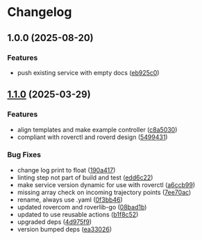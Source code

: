 # Changelog

## 1.0.0 (2025-08-20)


### Features

* push existing service with empty docs ([eb925c0](https://github.com/VU-ASE/rpm/commit/eb925c0562a4777ff50155027f78b106d83ba467))

## [1.1.0](https://github.com/VU-ASE/service-template-go/compare/v1.0.0...v1.1.0) (2025-03-29)


### Features

* align templates and make example controller ([c8a5030](https://github.com/VU-ASE/service-template-go/commit/c8a5030b431c3241af42db10fb9696ae7f34d782))
* compliant with roverctl and roverd design ([5499431](https://github.com/VU-ASE/service-template-go/commit/5499431275cbbd83e9c9bddc1872e7dde09de414))


### Bug Fixes

* change log print to float ([190a417](https://github.com/VU-ASE/service-template-go/commit/190a417c23b9f208532b2113de116fdb3929d9a1))
* linting step not part of build and test ([edd6c22](https://github.com/VU-ASE/service-template-go/commit/edd6c226d6c99856a270272f0fa2088b3eeea131))
* make service version dynamic for use with roverctl ([a6ccb99](https://github.com/VU-ASE/service-template-go/commit/a6ccb996d4575dd4be34edfef4bd3f5d2a945937))
* missing array check on incoming trajectory points ([7ee70ac](https://github.com/VU-ASE/service-template-go/commit/7ee70ac9541f562d24562d0888d8b225624686ec))
* rename, always use .yaml ([0f3bb46](https://github.com/VU-ASE/service-template-go/commit/0f3bb464191fd3232a8abfe384e3449c82c398f3))
* updated rovercom and roverlib-go ([08bad1b](https://github.com/VU-ASE/service-template-go/commit/08bad1bba18344d08e7b4787fee51180d25a04a4))
* updated to use reusable actions ([b1f8c52](https://github.com/VU-ASE/service-template-go/commit/b1f8c525ac8237ff3af2f703e67a9e0b825b1a4e))
* upgraded deps ([4d975f9](https://github.com/VU-ASE/service-template-go/commit/4d975f99af27b1223e2e90e31878651de055245c))
* version bumped deps ([ea33026](https://github.com/VU-ASE/service-template-go/commit/ea3302671bf635648c98094255ce7700bde96661))
